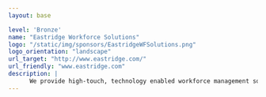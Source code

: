 ```yaml
---
layout: base

level: 'Bronze'
name: "Eastridge Workforce Solutions"
logo: "/static/img/sponsors/EastridgeWFSolutions.png"
logo_orientation: "landscape"
url_target: "http://www.eastridge.com/"
url_friendly: "www.eastridge.com"
description: |
      We provide high-touch, technology enabled workforce management solutions to create a culture of administrative ease. Our workforce solutions increase efficiency, mitigate risk, and provide insight to vendor management.
---
```

